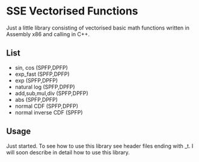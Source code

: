 # SSE Vectorised Functions
Just a little library consisting of vectorised basic math functions written in Assembly x86 and calling in C++.

## List
* sin, cos (SPFP,DPFP)
* exp_fast (SPFP,DPFP)
* exp (SPFP,DPFP)
* natural log (SPFP,DPFP)
* add,sub,mul,div (SPFP,DPFP)
* abs (SPFP,DPFP)
* normal CDF (SPFP,DPFP)
* normal inverse CDF (SPFP)

## Usage
Just started.
To see how to use this library see header files ending with _t.
I will soon describe in detail how to use this library.


